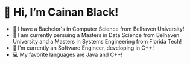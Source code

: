 # 👋 Hi, I’m Cainan Black!
- 📖 I have a Bachelor's in Computer Science from Belhaven University!
- 📖 I am currently persuing a Masters in Data Science from Belhaven University and a Masters in Systems Engineering from Florida Tech!
- 🌱 I’m currently an Software Engineer, developing in C++!
- 💻 My favorite languages are Java and C++!
